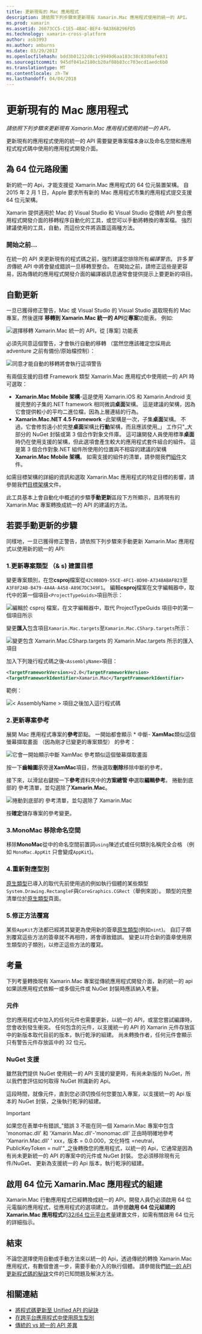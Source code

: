 ```yaml
---
title: 更新現有的 Mac 應用程式
description: 請依照下列步驟來更新現有 Xamarin.Mac 應用程式使用的統一的 API。
ms.prod: xamarin
ms.assetid: 26673CC5-C1E5-4BAC-BEF4-9A386B296FD5
ms.technology: xamarin-cross-platform
author: asb3993
ms.author: amburns
ms.date: 03/29/2017
ms.openlocfilehash: bdd3b01212d8c1c9949d6aa183c38c83d0afe831
ms.sourcegitcommit: 945df041e2180cb20af08b83cc703ecd1aedc6b0
ms.translationtype: MT
ms.contentlocale: zh-TW
ms.lasthandoff: 04/04/2018
---
```

# <a name="updating-existing-mac-apps"></a>更新現有的 Mac 應用程式

_請依照下列步驟來更新現有 Xamarin.Mac 應用程式使用的統一的 API。_

更新現有的應用程式使用的統一的 API 需要變更專案檔本身以及命名空間和應用程式程式碼中使用的應用程式開發介面。

## <a name="the-road-to-64-bits"></a>為 64 位元路段圖

新的統一的 Api，才能支援從 Xamarin.Mac 應用程式的 64 位元裝置架構。 自 2015 年 2 月 1 日，Apple 要求所有新的 Mac 應用程式市集的應用程式提交支援 64 位元架構。

Xamarin 提供適用於 Mac 的 Visual Studio 和 Visual Studio 從傳統 API 整合應用程式開發介面的移轉程序自動化的工具，或您可以手動將轉換的專案檔。 強烈建議使用的工具，自動，而這份文件將涵蓋這兩種方法。

### <a name="before-you-start"></a>開始之前...

在統一的 API 來更新現有的程式碼之前，強烈建議您排除所有*編譯警告*。 許多*警告*傳統 API 中將會變成錯誤一旦移轉至整合。 在開始之前，請修正這些是更容易，因為傳統的應用程式開發介面的編譯器訊息通常會提供提示上要更新的項目。

## <a name="automated-updating"></a>自動更新

一旦已獲得修正警告，Mac 或 Visual Studio 的 Visual Studio 選取現有的 Mac 專案，然後選擇 **移轉到 Xamarin.Mac 統一的 API**從**專案**功能表。 例如: 

![](updating-mac-apps-images/beta-tool1.png "選擇移轉 Xamarin.Mac 統一的 API，從 [專案] 功能表")

必須先同意這個警告，才會執行自動的移轉 （當然您應該確定您採用此 adventure 之前有備份/原始檔控制）：

![](updating-mac-apps-images/migrate01.png "同意才能自動的移轉將會執行這項警告")

有兩個支援的目標 Framework 類型 Xamarin.Mac 應用程式中使用統一的 API 時可選取：

- **Xamarin.Mac Mobile 架構**-這是使用 Xamarin.iOS 和 Xamarin.Android 支援完整的子集的.NET framework 相同微調**桌面**架構。 這是建議的架構，因為它會提供較小的平均二進位檔，因為上層連結的行為。
- **Xamarin.Mac.NET 4.5 Framework** -此架構是一次，子集**桌面**架構。 不過，它會修剪遠小於完整**桌面**架構比**行動**架構，而且應該使用_」 工作只"_大部分的 NuGet 封裝或第 3 個合作對象文件庫。 這可讓開發人員使用標準**桌面**時仍在使用支援的架構，但此選項會產生較大的應用程式套件組合的組件。 這是第 3 個合作對象.NET 組件所使用的位置與不相容的建議的架構**Xamarin.Mac Mobile 架構**。 如需支援的組件的清單，請參閱我們[組件](~/cross-platform/internals/available-assemblies.md)文件。

如需目標架構的詳細的資訊和選取 Xamarin.Mac 應用程式的特定目標的影響，請參閱我們[目標架構](~/mac/platform/target-framework.md)文件。 

此工具基本上會自動化中概述的步驟**手動更新**區段下方所顯示，且將現有的 Xamarin.Mac 專案轉換成統一的 API 的建議的方法。

## <a name="steps-to-update-manually"></a>若要手動更新的步驟

同樣地，一旦已獲得修正警告，請依照下列步驟來手動更新 Xamarin.Mac 應用程式以使用新的統一的 API:

### <a name="1-update-project-type--build-target"></a>1.更新專案類型 （& s) 建置目標

變更專案類別，在您**csproj**檔案從`42C0BBD9-55CE-4FC1-8D90-A7348ABAFB23`至`A3F8F2AB-B479-4A4A-A458-A89E7DC349F1`。 編輯**csproj**檔案在文字編輯器中，取代中的第一個項目`<ProjectTypeGuids>`項目所示：

![](updating-mac-apps-images/csproj.png "編輯於 csproj 檔案，在文字編輯器中，取代 ProjectTypeGuids 項目中的第一個項目所示")

變更**匯入**包含項目`Xamarin.Mac.targets`至`Xamarin.Mac.CSharp.targets`所示：

![](updating-mac-apps-images/csproj2.png "變更包含 Xamarin.Mac.CSharp.targets 的 Xamarin.Mac.targets 所示的匯入項目")

加入下列幾行程式碼之後`<AssemblyName>`項目：

```xml
<TargetFrameworkVersion>v2.0</TargetFrameworkVersion>
<TargetFrameworkIdentifier>Xamarin.Mac</TargetFrameworkIdentifier>

```

範例：

![](updating-mac-apps-images/csproj3.png "< AssemblyName > 項目之後加入這行程式碼")

### <a name="2-update-project-references"></a>2.更新專案參考

展開 Mac 應用程式專案的**參考**節點。 一開始都會顯示 * 中斷- **XamMac**類似這個螢幕擷取畫面 （因為剛才已變更的專案類型） 的參考：

![](updating-mac-apps-images/references.png "它會一開始顯示中斷 XamMac 參考類似這個螢幕擷取畫面")

按一下**齒輪圖示**旁邊**XamMac**項目，然後選取**刪除**移除中斷的參考。

接下來，以滑鼠右鍵按一下**參考**資料夾中的**方案總管 中**選取**編輯參考**。 捲動到底部的 參考清單，並勾選除了**Xamarin.Mac**。

![](updating-mac-apps-images/references2.png "捲動到底部的 參考清單，並勾選除了 Xamarin.Mac")

按**確定**儲存專案的參考變更。

### <a name="3-remove-monomac-from-namespaces"></a>3.MonoMac 移除命名空間

移除**MonoMac**從中的命名空間前置詞`using`陳述式或任何類別名稱完全合格 （例如 `MonoMac.AppKit` 只會變成`AppKit`)。

### <a name="4-remap-types"></a>4.重新對應型別

[原生類型](~/cross-platform/macios/nativetypes.md)已導入的取代先前使用過的例如執行個體的某些類型`System.Drawing.RectangleF`與`CoreGraphics.CGRect`（舉例來說）。 類型的完整清單位於[原生類型](~/cross-platform/macios/nativetypes.md)頁面。

### <a name="5-fix-method-overrides"></a>5.修正方法覆寫

某些`AppKit`方法都已經將其變更為使用新的簽章[原生類型](~/cross-platform/macios/nativetypes.md)(例如`nint`)。 自訂子類別覆寫這些方法的簽章就不再相符，將會導致錯誤。 變更以符合新的簽章使用原生類型的子類別，以修正這些方法的覆寫。 

## <a name="considerations"></a>考量

下列考量轉換現有 Xamarin.Mac 專案從傳統應用程式開發介面，新的統一的 api 如果該應用程式依賴一或多個元件或 NuGet 封裝時應該納入考量。 

### <a name="components"></a>元件

您的應用程式中加入的任何元件也需要更新，以統一的 API，或當您嘗試編譯時，您會收到發生衝突。 任何包含的元件，以支援統一的 API 的 Xamarin 元件存放區中的新版本取代目前的版本，執行乾淨的組建。 尚未轉換作者，任何元件會顯示只有警告元件存放區中的 32 位元。

### <a name="nuget-support"></a>NuGet 支援

雖然我們提供 NuGet 使用統一的 API 支援的變更時，有尚未新版的 NuGet，所以我們會評估如何取得 NuGet 辨識新的 Api。 

這段時間，就像元件，直到您必須切換任何您要加入專案，以支援統一的 Api 版本的 NuGet 封裝，之後執行乾淨的組建。

> [!IMPORTANT]
> 如果您在表單中有錯誤_"錯誤 3 不能在同一個 Xamarin.Mac 專案中包含 'monomac.dll' 和 'Xamarin.Mac.dll'-'monomac.dll' 正由時明確地參考 'Xamarin.Mac.dll' ' xxx，版本 = 0.0.000，文化特性 =neutral，PublicKeyToken = null'"_之後轉換您的應用程式，以統一的 Api，它通常是因為有尚未更新統一的 API 的專案中的元件或 NuGet 封裝。 您必須移除現有元件/NuGet、 更新為支援統一的 Api 版本，執行乾淨的組建。

## <a name="enabling-64-bit-builds-of-xamarinmac-apps"></a>啟用 64 位元 Xamarin.Mac 應用程式的組建

Xamarin.Mac 行動應用程式已經轉換成統一的 API，開發人員仍必須啟用 64 位元電腦的應用程式，從應用程式的選項建立。 請參閱**啟用 64 位元組建的 Xamarin.Mac 應用程式**的[32/64 位元平台考量](~/cross-platform/macios/32-and-64/index.md)建置文件，如需有關啟用 64 位元的詳細指示。
    
## <a name="finishing-up"></a>結束

不論您選擇使用自動或手動方法來以統一的 Api，透過傳統的轉換 Xamarin.Mac 應用程式，有數個會進一步，需要手動介入的執行個體。 請參閱我們[統一的 API 更新程式碼的秘訣](~/cross-platform/macios/unified/updating-tips.md)文件的已知問題及解決方法。

## <a name="related-links"></a>相關連結

- [將程式碼更新至 Unified API 的祕訣](~/cross-platform/macios/unified/updating-tips.md)
- [在跨平台應用程式中使用原生型別](~/cross-platform/macios/native-types-cross-platform.md)
- [傳統的 vs 統一的 API 差異](https://developer.xamarin.com/releases/ios/api_changes/classic-vs-unified-8.6.0/)
